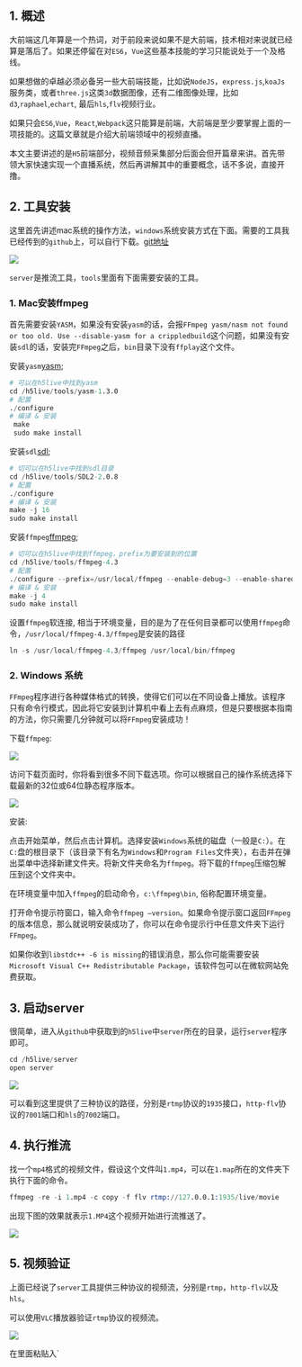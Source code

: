 ## 1. 概述

大前端这几年算是一个热词，对于前段来说如果不是大前端，技术相对来说就已经算是落后了。如果还停留在对```ES6```，```Vue```这些基本技能的学习只能说处于一个及格线。

如果想做的卓越必须必备另一些大前端技能，比如说```NodeJS```，```express.js```,```koaJs```服务类，或者```three.js```这类```3d```数据图像，还有二维图像处理，比如```d3```,```raphael```,```echart```, 最后```hls```,```flv```视频行业。

如果只会```ES6```,```Vue```，```React```,```Webpack```这只能算是前端，大前端是至少要掌握上面的一项技能的。这篇文章就是介绍大前端领域中的视频直播。

本文主要讲述的是```H5```前端部分，视频音频采集部分后面会但开篇章来讲。首先带领大家快速实现一个直播系统，然后再讲解其中的重要概念，话不多说，直接开撸。

## 2. 工具安装

这里首先讲述mac系统的操作方法，```windows```系统安装方式在下面。需要的工具我已经传到的```github```上，可以自行下载。[git地址](https://github.com/xiaoyindong/h5live)

![](https://p9-juejin.byteimg.com/tos-cn-i-k3u1fbpfcp/3aba7625efb74007801babb996ffd937~tplv-k3u1fbpfcp-watermark.image)

```server```是推流工具，```tools```里面有下面需要安装的工具。

### 1. Mac安装ffmpeg

首先需要安装```YASM```，如果没有安装```yasm```的话，会报```FFmpeg yasm/nasm not found or too old. Use --disable-yasm for a crippledbuild```这个问题，如果没有安装```sdl```的话，安装完```FFmpeg```之后，```bin```目录下没有```ffplay```这个文件。

安装```yasm```[yasm](http://www.tortall.net/projects/yasm/releases/yasm-1.3.0.tar.gz);

```s
# 可以在h5live中找到yasm
cd /h5live/tools/yasm-1.3.0
# 配置
./configure
# 编译 & 安装
 make
 sudo make install
```

安装```sdl```[sdl](http://libsdl.org/release/SDL2-2.0.8.tar.gz);

```s
# 切可以在h5live中找到sdl目录
cd /h5live/tools/SDL2-2.0.8
# 配置
./configure
# 编译 & 安装
make -j 16
sudo make install
```

安装```ffmpeg```[ffmpeg](http://ffmpeg.org/download.html);

```s
# 切可以在h5live中找到ffmpeg，prefix为要安装到的位置
cd /h5live/tools/ffmpeg-4.3
# 配置
./configure --prefix=/usr/local/ffmpeg --enable-debug=3 --enable-shared --disable-static
# 编译 & 安装
make -j 4 
sudo make install
```

设置```ffmpeg```软连接, 相当于环境变量，目的是为了在任何目录都可以使用```ffmpeg```命令，```/usr/local/ffmpeg-4.3/ffmpeg```是安装的路径

```s
ln -s /usr/local/ffmpeg-4.3/ffmpeg /usr/local/bin/ffmpeg
```

### 2. Windows 系统

```FFmpeg```程序进行各种媒体格式的转换，使得它们可以在不同设备上播放。该程序只有命令行模式，因此将它安装到计算机中看上去有点麻烦，但是只要根据本指南的方法，你只需要几分钟就可以将```FFmpeg```安装成功！

下载```ffmpeg```:

![](https://p9-juejin.byteimg.com/tos-cn-i-k3u1fbpfcp/549255e9ccd04f609bae535802a4aa86~tplv-k3u1fbpfcp-watermark.image)

访问下载页面时，你将看到很多不同下载选项。你可以根据自己的操作系统选择下载最新的32位或64位静态程序版本。

![](https://p9-juejin.byteimg.com/tos-cn-i-k3u1fbpfcp/017810ba43bf4f3b8667472d153dc8d5~tplv-k3u1fbpfcp-watermark.image)

安装:

点击开始菜单，然后点击计算机。选择安装```Windows```系统的磁盘（一般是```C:```）。在```C:```盘的根目录下（该目录下有名为```Windows```和```Program Files```文件夹），右击并在弹出菜单中选择新建文件夹。将新文件夹命名为```ffmpeg```。将下载的```ffmpeg```压缩包解压到这个文件夹中。


在环境变量中加入```ffmpeg```的启动命令，```c:\ffmpeg\bin```, 俗称配置环境变量。

打开命令提示符窗口，输入命令```ffmpeg –version```。如果命令提示窗口返回```FFmpeg```的版本信息，那么就说明安装成功了，你可以在命令提示行中任意文件夹下运行```FFmpeg```。

如果你收到```libstdc++ -6 is missing```的错误消息，那么你可能需要安装```Microsoft Visual C++ Redistributable Package```，该软件包可以在微软网站免费获取。

## 3. 启动server

很简单，进入从```github```中获取到的```h5live```中```server```所在的目录，运行```server```程序即可。

```s
cd /h5live/server
open server
```

![](https://p6-juejin.byteimg.com/tos-cn-i-k3u1fbpfcp/423f48afa14a4f47a8f42182d8408319~tplv-k3u1fbpfcp-watermark.image)

可以看到这里提供了三种协议的路径，分别是```rtmp```协议的```1935```接口，```http-flv```协议的```7001```端口和```hls```的```7002```端口。

## 4. 执行推流

找一个```mp4```格式的视频文件，假设这个文件叫```1.mp4```，可以在```1.map```所在的文件夹下执行下面的命令。

```s
ffmpeg -re -i 1.mp4 -c copy -f flv rtmp://127.0.0.1:1935/live/movie
```

出现下图的效果就表示```1.MP4```这个视频开始进行流推送了。

![](https://p3-juejin.byteimg.com/tos-cn-i-k3u1fbpfcp/f7aec202e6084bf5b6bb98a3dece0ecd~tplv-k3u1fbpfcp-watermark.image)

## 5. 视频验证

上面已经说了```server```工具提供三种协议的视频流，分别是```rtmp```，```http-flv```以及```hls```。

可以使用```VLC```播放器验证```rtmp```协议的视频流。

![](https://p9-juejin.byteimg.com/tos-cn-i-k3u1fbpfcp/0f1f372ebf7344868aa265a462c2ac11~tplv-k3u1fbpfcp-watermark.image)

在里面粘贴入`